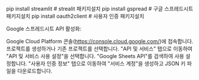 pip install streamlit # strealit 패키지설치
pip install gspread # 구글 스프레드시트 패키지설치
pip install oauth2client # 사용자 인증 패키지설치 

Google 스프레드시트 API 활성화:

Google Cloud Platform 콘솔(https://console.cloud.google.com/)에 접속합니다.
프로젝트를 생성하거나 기존 프로젝트를 선택합니다.
"API 및 서비스" 탭으로 이동하여 "API 및 서비스 사용 설정"을 선택합니다.
"Google Sheets API"를 검색하여 사용 설정합니다.
"사용자 인증 정보" 탭으로 이동하여 "서비스 계정"을 생성하고 JSON 키 파일을 다운로드합니다.